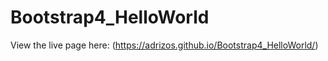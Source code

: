 # Bootstrap4_HelloWorld

View the live page here: (https://adrizos.github.io/Bootstrap4_HelloWorld/)

